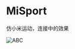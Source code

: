 # MiSport
仿小米运动，连接中的效果

![ABC](https://github.com/superduper-wkl/MiSport/blob/master/gif/misport.gif) 
